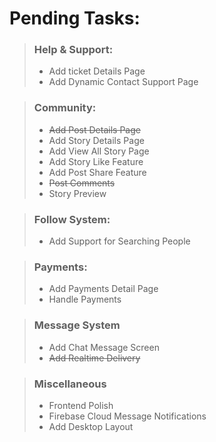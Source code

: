 # Pending Tasks:

> ### Help & Support:
>  - Add ticket Details Page
>  - Add Dynamic Contact Support Page

> ### Community:
>   - ~~Add Post Details Page~~
>   - Add Story Details Page
>   - Add View All Story Page
>   - Add Story Like Feature
>   - Add Post Share Feature
>   - ~~Post Comments~~
>   - Story Preview

> ### Follow System:
>   - Add Support for Searching People

> ### Payments:
>   - Add Payments Detail Page
>   - Handle Payments

> ### Message System
>   - Add Chat Message Screen
>   - ~~Add Realtime Delivery~~

> ### Miscellaneous
>   - Frontend Polish
>   - Firebase Cloud Message Notifications
>   - Add Desktop Layout
